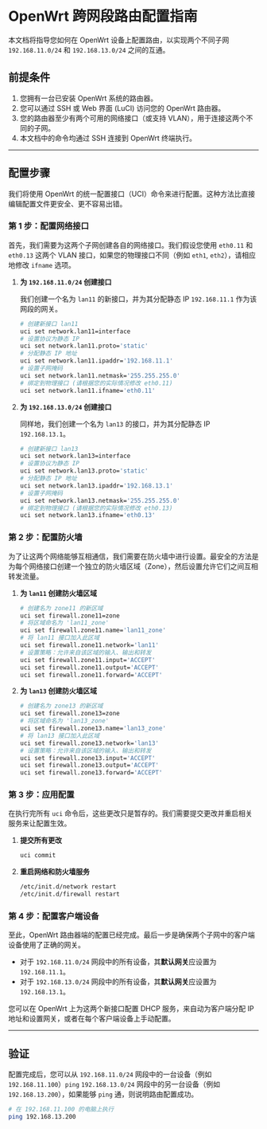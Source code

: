 
# OpenWrt 跨网段路由配置指南

本文档将指导您如何在 OpenWrt 设备上配置路由，以实现两个不同子网 `192.168.11.0/24` 和 `192.168.13.0/24` 之间的互通。

## 前提条件

1.  您拥有一台已安装 OpenWrt 系统的路由器。
2.  您可以通过 SSH 或 Web 界面 (LuCI) 访问您的 OpenWrt 路由器。
3.  您的路由器至少有两个可用的网络接口（或支持 VLAN），用于连接这两个不同的子网。
4.  本文档中的命令均通过 SSH 连接到 OpenWrt 终端执行。

---

## 配置步骤

我们将使用 OpenWrt 的统一配置接口（UCI）命令来进行配置。这种方法比直接编辑配置文件更安全、更不容易出错。

### 第 1 步：配置网络接口

首先，我们需要为这两个子网创建各自的网络接口。我们假设您使用 `eth0.11` 和 `eth0.13` 这两个 VLAN 接口，如果您的物理接口不同（例如 `eth1`, `eth2`），请相应地修改 `ifname` 选项。

1.  **为 `192.168.11.0/24` 创建接口**

    我们创建一个名为 `lan11` 的新接口，并为其分配静态 IP `192.168.11.1` 作为该网段的网关。

    ```bash
    # 创建新接口 lan11
    uci set network.lan11=interface
    # 设置协议为静态 IP
    uci set network.lan11.proto='static'
    # 分配静态 IP 地址
    uci set network.lan11.ipaddr='192.168.11.1'
    # 设置子网掩码
    uci set network.lan11.netmask='255.255.255.0'
    # 绑定到物理接口 (请根据您的实际情况修改 eth0.11)
    uci set network.lan11.ifname='eth0.11' 
    ```

2.  **为 `192.168.13.0/24` 创建接口**

    同样地，我们创建一个名为 `lan13` 的接口，并为其分配静态 IP `192.168.13.1`。

    ```bash
    # 创建新接口 lan13
    uci set network.lan13=interface
    # 设置协议为静态 IP
    uci set network.lan13.proto='static'
    # 分配静态 IP 地址
    uci set network.lan13.ipaddr='192.168.13.1'
    # 设置子网掩码
    uci set network.lan13.netmask='255.255.255.0'
    # 绑定到物理接口 (请根据您的实际情况修改 eth0.13)
    uci set network.lan13.ifname='eth0.13'
    ```

### 第 2 步：配置防火墙

为了让这两个网络能够互相通信，我们需要在防火墙中进行设置。最安全的方法是为每个网络接口创建一个独立的防火墙区域（Zone），然后设置允许它们之间互相转发流量。

1.  **为 `lan11` 创建防火墙区域**

    ```bash
    # 创建名为 zone11 的新区域
    uci set firewall.zone11=zone
    # 将区域命名为 'lan11_zone'
    uci set firewall.zone11.name='lan11_zone'
    # 将 lan11 接口加入此区域
    uci set firewall.zone11.network='lan11'
    # 设置策略：允许来自该区域的输入、输出和转发
    uci set firewall.zone11.input='ACCEPT'
    uci set firewall.zone11.output='ACCEPT'
    uci set firewall.zone11.forward='ACCEPT'
    ```

2.  **为 `lan13` 创建防火墙区域**

    ```bash
    # 创建名为 zone13 的新区域
    uci set firewall.zone13=zone
    # 将区域命名为 'lan13_zone'
    uci set firewall.zone13.name='lan13_zone'
    # 将 lan13 接口加入此区域
    uci set firewall.zone13.network='lan13'
    # 设置策略：允许来自该区域的输入、输出和转发
    uci set firewall.zone13.input='ACCEPT'
    uci set firewall.zone13.output='ACCEPT'
    uci set firewall.zone13.forward='ACCEPT'
    ```

### 第 3 步：应用配置

在执行完所有 `uci` 命令后，这些更改只是暂存的。我们需要提交更改并重启相关服务来让配置生效。

1.  **提交所有更改**

    ```bash
    uci commit
    ```

2.  **重启网络和防火墙服务**

    ```bash
    /etc/init.d/network restart
    /etc/init.d/firewall restart
    ```

### 第 4 步：配置客户端设备

至此，OpenWrt 路由器端的配置已经完成。最后一步是确保两个子网中的客户端设备使用了正确的网关。

*   对于 `192.168.11.0/24` 网段中的所有设备，其**默认网关**应设置为 `192.168.11.1`。
*   对于 `192.168.13.0/24` 网段中的所有设备，其**默认网关**应设置为 `192.168.13.1`。

您可以在 OpenWrt 上为这两个新接口配置 DHCP 服务，来自动为客户端分配 IP 地址和设置网关，或者在每个客户端设备上手动配置。

---

## 验证

配置完成后，您可以从 `192.168.11.0/24` 网段中的一台设备（例如 `192.168.11.100`）`ping` `192.168.13.0/24` 网段中的另一台设备（例如 `192.168.13.200`），如果能够 `ping` 通，则说明路由配置成功。

```bash
# 在 192.168.11.100 的电脑上执行
ping 192.168.13.200
```

